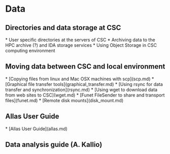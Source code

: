 <h1>Data</h1>

<h2>Directories and data storage at CSC</h2>
* User specific directories at the servers of CSC 
* Archiving data to the HPC archive (?) and IDA storage services 
* Using Object Storage in CSC computing environment 

<h2>Moving data between CSC and local environment</h2>
* [Copying files from linux and Mac OSX machines with scp](scp.md) 
* [Graphical file transfer tools](graphical_transfer.md) 
* [Using rsync for data transfer and synchronization](rsync.md)
* [Using wget to download data from web sites to CSC](wget.md)
* [Funet FileSender to share and transport files](funet.md)
* [Remote disk mounts](disk_mount.md) 

<h2>Allas User Guide</h2>
* [Allas User Guide](allas.md)

<h2>Data analysis guide (A. Kallio)</h2>
